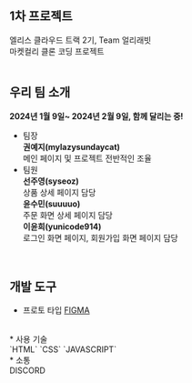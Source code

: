 ## 1차 프로젝트<br>
엘리스 클라우드 트랙 2기, Team 얼리래빗<br>
마켓컬리 클론 코딩 프로젝트 <br>
<br>

## 우리 팀 소개
<b> 2024년 1월 9일~ 2024년 2월 9일, 함께 달리는 중!</b><br>
* 팀장 <br>
<b>권예지(mylazysundaycat)</b> <br>
메인 페이지 및 프로젝트 전반적인 조율 <br>
* 팀원 <br>
<b>선주영(syseoz)</b> <br>
상품 상세 페이지 담당 <br>
<b>윤수민(suuuuo)</b><br>
주문 화면 상세 페이지 담당<br>
<b>이윤희(yunicode914)</b> <br>
로그인 화면 페이지, 회원가입 화면 페이지 담당<br>
<br>

## 개발 도구
* 프로토 타입
[FIGMA](https://www.figma.com/file/p7r9bp7xWMGV0XKzsV89Li/%EC%97%98%EB%A6%AC%EC%8A%A4-%ED%8A%B8%EB%9E%99-2%EA%B8%B0---Team-%EC%96%BC%EB%A6%AC%EB%9E%98%EB%B9%97?type=design&node-id=0%3A1&mode=design&t=8uIAamxvSoDecCYB-1)
<br>
* 사용 기술<br>
`HTML` `CSS` `JAVASCRIPT`<br>
* 소통 <br>
DISCORD <br>
<br>
